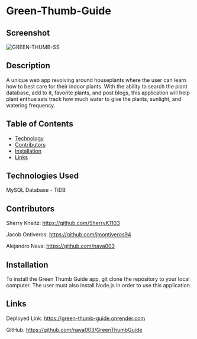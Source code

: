 # Green-Thumb-Guide

## Screenshot

![GREEN-THUMB-SS](./assets/GREEN-THUMB-SS.png)

## Description

A unique web app revolving around houseplants where the user can learn how to best care for their indoor plants. With the ability to search the plant database, add to it, favorite plants, and post blogs, this application will help plant enthusiasts track how much water to give the plants, sunlight, and watering frequency.

## Table of Contents

- [Technology](#technology)
- [Contributors](#contributors)
- [Installation](#installation)
- [Links](#links)

## Technologies Used <a name="technology"></a>

MySQL Database - TiDB

## Contributors <a name="contributors"></a>

Sherry Kneitz: https://github.com/SherryK1103

Jacob Ontiveros: https://github.com/jmontiveros94

Alejandro Nava: https://github.com/nava003

## Installation <a name="installation"></a>

To install the Green Thumb Guide app, git clone the repository to your local computer. The user must also install Node.js in order to use this application.

## Links <a name="links"></a>

Deployed Link: https://green-thumb-guide.onrender.com

GitHub: https://github.com/nava003/GreenThumbGuide
